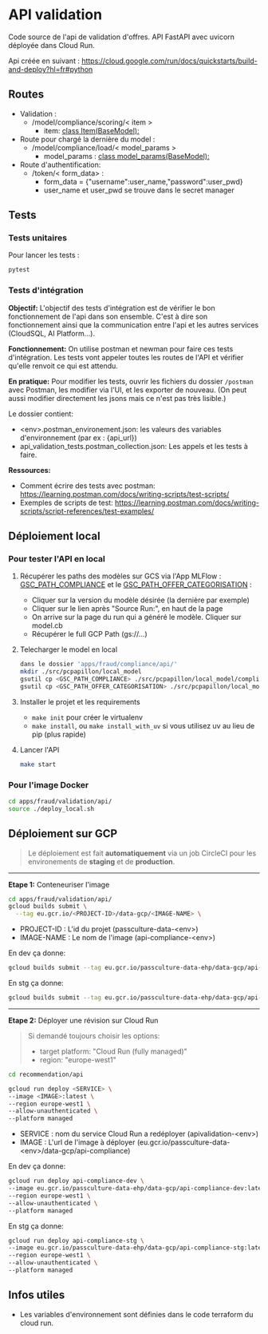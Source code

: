 # API validation

Code source de l'api de validation d'offres.
API FastAPI avec uvicorn déployée dans Cloud Run.

Api créée en suivant : <https://cloud.google.com/run/docs/quickstarts/build-and-deploy?hl=fr#python>

## Routes

- Validation :
  - /model/compliance/scoring/< item >
    - item: [class Item(BaseModel):](https://github.com/pass-culture/data-gcp/blob/e4e3bab8f50e64a10da17b0b497faebcb015ffd5/apps/fraud/validation/api/src/pcvalidation/utils/data_model.py#L27-L39)
- Route pour chargé la dernière du model :
  - /model/compliance/load/< model_params >
    - model_params : [class model_params(BaseModel):](https://github.com/pass-culture/data-gcp/blob/e4e3bab8f50e64a10da17b0b497faebcb015ffd5/apps/fraud/validation/api/src/pcvalidation/utils/data_model.py#L42-L44)
- Route d'authentification:
  - /token/< form_data> :
    - form_data = {"username":user_name,"password":user_pwd}
    - user_name et user_pwd se trouve dans le secret manager

## Tests

### Tests unitaires

Pour lancer les tests :

```bash
pytest
```

### Tests d'intégration

**Objectif:**
L'objectif des tests d'intégration est de vérifier le bon fonctionnement de l'api dans son ensemble. C'est à dire son fonctionnement ainsi que la communication entre l'api et les autres services (CloudSQL, AI Platform...).

**Fonctionnement:**
On utilise postman et newman pour faire ces tests d'intégration.
Les tests vont appeler toutes les routes de l'API et vérifier qu'elle renvoit ce qui est attendu.

**En pratique:**
Pour modifier les tests, ouvrir les fichiers du dossier `/postman` avec Postman, les modifier via l'UI, et les exporter de nouveau. (On peut aussi modifier directement les jsons mais ce n'est pas très lisible.)

Le dossier contient:

- \<env>.postman_environement.json: les valeurs des variables d'environnement (par ex : {api_url})
- api_validation_tests.postman_collection.json: Les appels et les tests à faire.

**Ressources:**

- Comment écrire des tests avec postman: <https://learning.postman.com/docs/writing-scripts/test-scripts/>
- Exemples de scripts de test: <https://learning.postman.com/docs/writing-scripts/script-references/test-examples/>

## Déploiement local

### Pour tester l'API en local

1. Récupérer les paths des modèles sur GCS via l'App MLFlow : [GSC_PATH_COMPLIANCE](https://mlflow.staging.passculture.team/#/models/compliance_default_stg) et le [GSC_PATH_OFFER_CATEGORISATION](https://mlflow.staging.passculture.team/#/models/offer_categorisation_stg) :
    - Cliquer sur la version du modèle désirée (la dernière par exemple)
    - Cliquer sur le lien après "Source Run:", en haut de la page
    - On arrive sur la page du run qui a généré le modèle. Cliquer sur model.cb
    - Récupérer le full GCP Path (gs://...)
2. Telecharger le model en local

    ```bash
    dans le dossier 'apps/fraud/compliance/api/'
    mkdir ./src/pcpapillon/local_model
    gsutil cp <GSC_PATH_COMPLIANCE> ./src/pcpapillon/local_model/compliance_model.cb
    gsutil cp <GSC_PATH_OFFER_CATEGORISATION> ./src/pcpapillon/local_model/offer_categorisation_model.cb
    ```

3. Installer le projet et les requirements
    - `make init` pour créer le virtualenv
    - `make install`, ou `make install_with_uv` si vous utilisez uv au lieu de pip (plus rapide)

4. Lancer l'API

    ```bash
    make start
    ```

### Pour l'image Docker

```bash
cd apps/fraud/validation/api/
source ./deploy_local.sh
```

## Déploiement sur GCP

>Le déploiement est fait **automatiquement** via un job CircleCI pour les environements de **staging** et de **production**.

------

**Etape 1:** Conteneuriser l'image

```bash
cd apps/fraud/validation/api/
gcloud builds submit \
  --tag eu.gcr.io/<PROJECT-ID>/data-gcp/<IMAGE-NAME> \

```

- PROJECT-ID : L'id du projet (passculture-data-\<env>)
- IMAGE-NAME : Le nom de l'image (api-compliance-\<env>)

En dev ça donne:

```bash
gcloud builds submit --tag eu.gcr.io/passculture-data-ehp/data-gcp/api-compliance-dev
```

En stg ça donne:

```bash
gcloud builds submit --tag eu.gcr.io/passculture-data-ehp/data-gcp/api-compliance-stg
```

------

**Etape 2:** Déployer une révision sur Cloud Run

>Si demandé toujours choisir les options:
>
>- target platform: "Cloud Run (fully managed)"
>- region: "europe-west1"

```bash
cd recommendation/api

gcloud run deploy <SERVICE> \
--image <IMAGE>:latest \
--region europe-west1 \
--allow-unauthenticated \
--platform managed
```

- SERVICE : nom du service Cloud Run a redéployer (apivalidation-\<env>)
- IMAGE : L'url de l'image à déployer (eu.gcr.io/passculture-data-\<env>/data-gcp/api-compliance)

En dev ça donne:

```bash
gcloud run deploy api-compliance-dev \
--image eu.gcr.io/passculture-data-ehp/data-gcp/api-compliance-dev:latest \
--region europe-west1 \
--allow-unauthenticated \
--platform managed
```

En stg ça donne:

```bash
gcloud run deploy api-compliance-stg \
--image eu.gcr.io/passculture-data-ehp/data-gcp/api-compliance-stg:latest \
--region europe-west1 \
--allow-unauthenticated \
--platform managed
```

## Infos utiles

- Les variables d'environnement sont définies dans le code terraform du cloud run.
